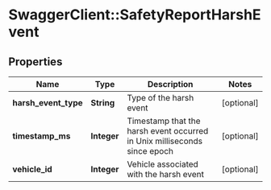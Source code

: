 # SwaggerClient::SafetyReportHarshEvent

## Properties
Name | Type | Description | Notes
------------ | ------------- | ------------- | -------------
**harsh_event_type** | **String** | Type of the harsh event | [optional] 
**timestamp_ms** | **Integer** | Timestamp that the harsh event occurred in Unix milliseconds since epoch | [optional] 
**vehicle_id** | **Integer** | Vehicle associated with the harsh event | [optional] 


